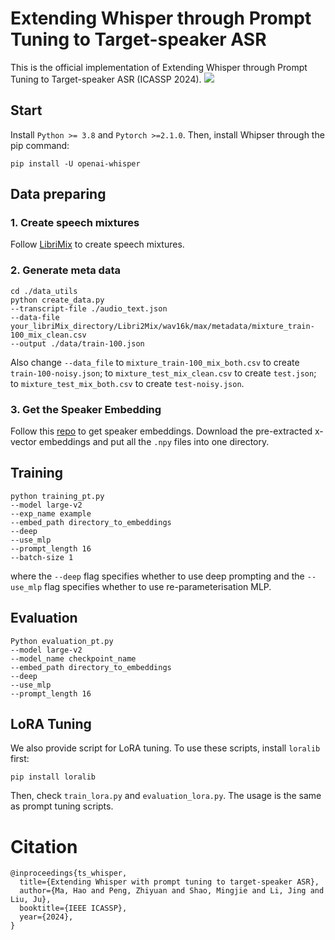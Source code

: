 # Extending Whisper through Prompt Tuning to Target-speaker ASR
This is the official implementation of Extending Whisper through Prompt Tuning to Target-speaker ASR (ICASSP 2024).
![](https://files.mdnice.com/user/53953/581bda84-f42d-40fb-9826-7c265f2fec18.png)

## Start
Install `Python >= 3.8` and `Pytorch >=2.1.0`. Then, install Whipser through the pip command:
```
pip install -U openai-whisper
```
## Data preparing
### 1. Create speech mixtures
Follow [LibriMix](https://github.com/JorisCos/LibriMix) to create speech mixtures.
### 2. Generate meta data

```
cd ./data_utils
python create_data.py
--transcript-file ./audio_text.json
--data-file your_libriMix_directory/Libri2Mix/wav16k/max/metadata/mixture_train-100_mix_clean.csv
--output ./data/train-100.json
```
Also change `--data_file` to `mixture_train-100_mix_both.csv` to create `train-100-noisy.json`; to `mixture_test_mix_clean.csv` to create `test.json`; to `mixture_test_mix_both.csv` to create `test-noisy.json`.

### 3. Get the Speaker Embedding

Follow this [repo](https://github.com/HuangZiliAndy/SSL_for_multitalker) to get speaker embeddings. Download the pre-extracted x-vector embeddings and put all the `.npy` files into one directory.


## Training

```
python training_pt.py 
--model large-v2 
--exp_name example 
--embed_path directory_to_embeddings 
--deep 
--use_mlp
--prompt_length 16 
--batch-size 1
```
where the `--deep` flag specifies whether to use deep prompting and the `--use_mlp` flag specifies whether to use re-parameterisation MLP.

## Evaluation

```
Python evaluation_pt.py 
--model large-v2 
--model_name checkpoint_name 
--embed_path directory_to_embeddings 
--deep 
--use_mlp 
--prompt_length 16
```
## LoRA Tuning
We also provide script for LoRA tuning. To use these scripts, install `loralib` first:
```
pip install loralib
```
Then, check `train_lora.py` and `evaluation_lora.py`. The usage is the same as prompt tuning scripts.
# Citation
```
@inproceedings{ts_whisper,
  title={Extending Whisper with prompt tuning to target-speaker ASR},
  author={Ma, Hao and Peng, Zhiyuan and Shao, Mingjie and Li, Jing and Liu, Ju},
  booktitle={IEEE ICASSP},
  year={2024},
}
```
